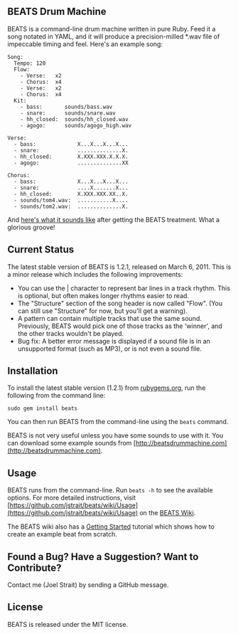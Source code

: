 BEATS Drum Machine
------------------

BEATS is a command-line drum machine written in pure Ruby. Feed it a song notated in YAML, and it will produce a precision-milled *.wav file of impeccable timing and feel. Here's an example song:

    Song:
      Tempo: 120
      Flow:
        - Verse:   x2
        - Chorus:  x4
        - Verse:   x2
        - Chorus:  x4
      Kit:
        - bass:       sounds/bass.wav
        - snare:      sounds/snare.wav
        - hh_closed:  sounds/hh_closed.wav
        - agogo:      sounds/agogo_high.wav

    Verse:
      - bass:             X...X...X...X...
      - snare:            ..............X.
      - hh_closed:        X.XXX.XXX.X.X.X.
      - agogo:            ..............XX

    Chorus:
      - bass:             X...X...X...X...
      - snare:            ....X.......X...
      - hh_closed:        X.XXX.XXX.XX..X.
      - sounds/tom4.wav:  ...........X....
      - sounds/tom2.wav:  ..............X.

And [here's what it sounds like](http://beatsdrummachine.com/beat.mp3) after getting the BEATS treatment. What a glorious groove!


Current Status
--------------

The latest stable version of BEATS is 1.2.1, released on March 6, 2011. This is a minor release which includes the following improvements:

* You can use the | character to represent bar lines in a track rhythm. This is optional, but often makes longer rhythms easier to read.
* The "Structure" section of the song header is now called "Flow". (You can still use "Structure" for now, but you'll get a warning).
* A pattern can contain multiple tracks that use the same sound. Previously, BEATS would pick one of those tracks as the 'winner', and the other tracks wouldn't be played.
* Bug fix: A better error message is displayed if a sound file is in an unsupported format (such as MP3), or is not even a sound file.


Installation
------------

To install the latest stable version (1.2.1) from [rubygems.org](http://rubygems.org/gems/beats), run the following from the command line:

    sudo gem install beats

You can then run BEATS from the command-line using the `beats` command.

BEATS is not very useful unless you have some sounds to use with it. You can download some example sounds from [http://beatsdrummachine.com](http://beatsdrummachine.com).


Usage
-----

BEATS runs from the command-line. Run `beats -h` to see the available options. For more detailed instructions, visit [https://github.com/jstrait/beats/wiki/Usage](https://github.com/jstrait/beats/wiki/Usage) on the [BEATS Wiki](https://github.com/jstrait/beats/wiki).

The BEATS wiki also has a [Getting Started](https://github.com/jstrait/beats/wiki/Getting-Started) tutorial which shows how to create an example beat from scratch.


Found a Bug? Have a Suggestion? Want to Contribute?
---------------------------------------------------

Contact me (Joel Strait) by sending a GitHub message.


License
-------
BEATS is released under the MIT license.

